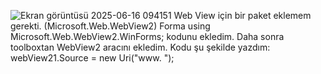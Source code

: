 ![Ekran görüntüsü 2025-06-16 094151](https://github.com/user-attachments/assets/6bb290ce-de15-4a92-8073-7234e6112994)
Web View için bir paket eklemem gerekti. (Microsoft.Web.WebView2)
Forma 
using Microsoft.Web.WebView2.WinForms; 
kodunu ekledim.
Daha sonra toolboxtan WebView2 aracını ekledim.
Kodu şu şekilde yazdım:
webView21.Source = new Uri("www. ");
